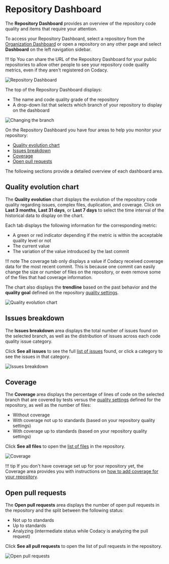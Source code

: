 # Repository Dashboard

The **Repository Dashboard** provides an overview of the repository code quality and items that require your attention.

To access your Repository Dashboard, select a repository from the [Organization Dashboard](../organizations/organization-overview.md) or open a repository on any other page and select **Dashboard** on the left navigation sidebar.

!!! tip
    You can share the URL of the Repository Dashboard for your public repositories to allow other people to see your repository code quality metrics, even if they aren't registered on Codacy.

![Repository Dashboard](images/repository-dashboard.png)

The top of the Repository Dashboard displays:

-   The name and code quality grade of the repository
-   A drop-down list that selects which branch of your repository to display on the dashboard

![Changing the branch](images/repository-dashboard-select-branch.png)

On the Repository Dashboard you have four areas to help you monitor your repository:

-   [Quality evolution chart](#quality-evolution-chart)
-   [Issues breakdown](#issues-breakdown)
-   [Coverage](#coverage)
-   [Open pull requests](#open-pull-requests)

The following sections provide a detailed overview of each dashboard area.

## Quality evolution chart

The **Quality evolution** chart displays the evolution of the repository code quality regarding issues, complex files, duplication, and coverage. Click on **Last 3 months**, **Last 31 days**, or **Last 7 days** to select the time interval of the historical data to display on the chart.

Each tab displays the following information for the corresponding metric:

-   A green or red indicator depending if the metric is within the acceptable quality level or not
-   The current value
-   The variation of the value introduced by the last commit

!!! note
    The coverage tab only displays a value if Codacy received coverage data for the most recent commit. This is because one commit can easily change the size or number of files on the repository, or even remove some of the files that had coverage information.

The chart also displays the **trendline** based on the past behavior and the **quality goal** defined on the repository [quality settings](../repositories-configure/adjusting-quality-settings.md).

![Quality evolution chart](images/repository-dashboard-quality-evolution.png)

## Issues breakdown

The **Issues breakdown** area displays the total number of issues found on the selected branch, as well as the distribution of issues across each code quality issue category.

Click **See all issues** to see the full [list of issues](issues.md) found, or click a category to see the issues in that category.

![Issues breakdown](images/repository-dashboard-issues-breakdown.png)

## Coverage

The **Coverage** area displays the percentage of lines of code on the selected branch that are covered by tests versus the [quality settings](../repositories-configure/adjusting-quality-settings.md) defined for the repository, as well as the number of files:

-   Without coverage
-   With coverage not up to standards (based on your repository quality settings)
-   With coverage up to standards (based on your repository quality settings)

Click **See all files** to open the [list of files](files.md) in the repository.

![Coverage](images/repository-dashboard-coverage.png)

!!! tip
    If you don't have coverage set up for your repository yet, the Coverage area provides you with instructions on [how to add coverage for your repository](../coverage-reporter/index.md).

## Open pull requests

The **Open pull requests** area displays the number of open pull requests in the repository and the split between the following status:

-   Not up to standards
-   Up to standards
-   Analyzing (intermediate status while Codacy is analyzing the pull request)

Click **See all pull requests** to open the list of pull requests in the repository.

![Open pull requests](images/repository-dashboard-open-pull-requests.png)
